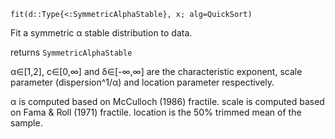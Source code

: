 ```
fit(d::Type{<:SymmetricAlphaStable}, x; alg=QuickSort)
```

Fit a symmetric α stable distribution to data.

returns `SymmetricAlphaStable`

α∈[1,2], c∈[0,∞] and δ∈[-∞,∞] are the characteristic exponent, scale parameter (dispersion^1/α) and location parameter respectively.

α is computed based on McCulloch (1986) fractile. scale is computed based on Fama & Roll (1971) fractile. location is the 50% trimmed mean of the sample.
